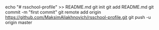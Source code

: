 echo "# rsschool-profile" >> README.md
git init
git add README.md
git commit -m "first commit"
git remote add origin https://github.com/MaksimAliakhnovich/rsschool-profile.git
git push -u origin master
